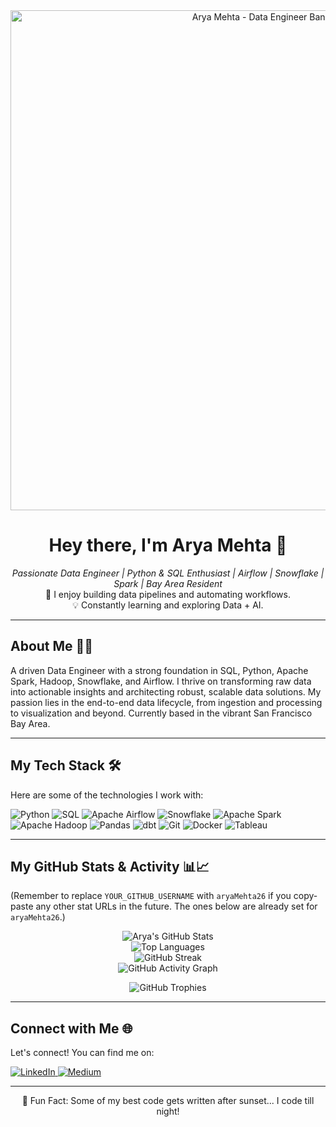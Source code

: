 <div align="center">
  <a href="https://www.linkedin.com/in/arya-mehta-148a35200"> 
    <img src="YOUR_BANNER_IMAGE_URL_HERE" alt="Arya Mehta - Data Engineer Banner" width="800"/>
  </a>
</div>
<h1 align="center">Hey there, I'm Arya Mehta 👋</h1>

<p align="center">
  <em>Passionate Data Engineer | Python & SQL Enthusiast | Airflow | Snowflake | Spark | Bay Area Resident</em>
  <br />
  🚀 I enjoy building data pipelines and automating workflows.
  <br />
  💡 Constantly learning and exploring Data + AI.
</p>

---

## About Me 👨‍💻

A driven Data Engineer with a strong foundation in SQL, Python, Apache Spark, Hadoop, Snowflake, and Airflow. I thrive on transforming raw data into actionable insights and architecting robust, scalable data solutions. My passion lies in the end-to-end data lifecycle, from ingestion and processing to visualization and beyond. Currently based in the vibrant San Francisco Bay Area.

---

## My Tech Stack 🛠️

Here are some of the technologies I work with:

<p align="left">
  <img src="https://img.shields.io/badge/Python-3776AB?style=for-the-badge&logo=python&logoColor=white" alt="Python"/>
  <img src="https://img.shields.io/badge/SQL-025E8C?style=for-the-badge&logo=postgresql&logoColor=white" alt="SQL"/>
  <img src="https://img.shields.io/badge/Apache%20Airflow-017CEE?style=for-the-badge&logo=apacheairflow&logoColor=white" alt="Apache Airflow"/>
  <img src="https://img.shields.io/badge/Snowflake-29B5E8?style=for-the-badge&logo=snowflake&logoColor=white" alt="Snowflake"/>
  <img src="https://img.shields.io/badge/Apache%20Spark-E25A1C?style=for-the-badge&logo=apachespark&logoColor=white" alt="Apache Spark"/>
  <img src="https://img.shields.io/badge/Hadoop-66CCFF?style=for-the-badge&logo=apachehadoop&logoColor=black" alt="Apache Hadoop"/>
  <img src="https://img.shields.io/badge/Pandas-150458?style=for-the-badge&logo=pandas&logoColor=white" alt="Pandas"/>
  <img src="https://img.shields.io/badge/dbt-FF694B?style=for-the-badge&logo=dbt&logoColor=white" alt="dbt"/>
  <img src="https://img.shields.io/badge/Git-F05032?style=for-the-badge&logo=git&logoColor=white" alt="Git"/>
  <img src="https://img.shields.io/badge/Docker-2496ED?style=for-the-badge&logo=docker&logoColor=white" alt="Docker"/>
  <img src="https://img.shields.io/badge/Tableau-E97627?style=for-the-badge&logo=tableau&logoColor=white" alt="Tableau"/>
  </p>

---

## My GitHub Stats & Activity 📊📈

(Remember to replace `YOUR_GITHUB_USERNAME` with `aryaMehta26` if you copy-paste any other stat URLs in the future. The ones below are already set for `aryaMehta26`.)

<p align="center">
  <img src="https://github-readme-stats.vercel.app/api?username=aryaMehta26&show_icons=true&theme=tokyonight&include_all_commits=true&count_private=true&hide_border=true&rank_icon=github" alt="Arya's GitHub Stats"/>
  <br/>
  <img src="https://github-readme-stats.vercel.app/api/top-langs/?username=aryaMehta26&layout=compact&langs_count=10&theme=tokyonight&hide_border=true" alt="Top Languages"/>
  <br/>
  <img src="https://github-readme-streak-stats.herokuapp.com/?user=aryaMehta26&theme=tokyonight&hide_border=true" alt="GitHub Streak"/>
  <br/>
  <img src="https://github-readme-activity-graph.vercel.app/graph?username=aryaMehta26&bg_color=1a1b27&color=70a5fd&line=5897fb&point=27d796&area=true&hide_border=true" alt="GitHub Activity Graph"/>
</p>

<p align="center">
  <img src="https://github-profile-trophy.vercel.app/?username=aryaMehta26&theme=tokyonight&column=7&margin-w=15&margin-h=15&no-bg=true&no-frame=true" alt="GitHub Trophies"/>
</p>

---

## Connect with Me 🌐

Let's connect! You can find me on:

<p align="left">
  <a href="https://www.linkedin.com/in/arya-mehta-148a35200" target="_blank">
    <img src="https://img.shields.io/badge/LinkedIn-0077B5?style=for-the-badge&logo=linkedin&logoColor=white" alt="LinkedIn"/>
  </a>
  <a href="https://medium.com/@aryaMehta26" target="_blank">
    <img src="https://img.shields.io/badge/Medium-12100E?style=for-the-badge&logo=medium&logoColor=white" alt="Medium"/>
  </a>
  </p>

---

<p align="center">
  🦉 Fun Fact: Some of my best code gets written after sunset... I code till night!
</p>
